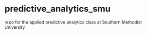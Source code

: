 # predictive_analytics_smu
repo for the applied predictive analytics class at Southern Methodist University
